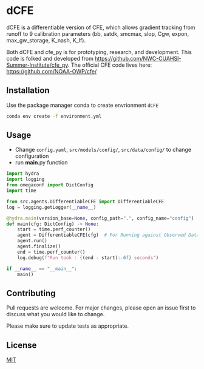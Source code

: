 # dCFE
dCFE is a differentiable version of CFE, which allows gradient tracking from runoff to 9  calibration parameters (bb, satdk, smcmax, slop, Cgw, expon, max_gw_storage, K_nash, K_lf).  

Both dCFE and cfe_py is for prototyping, research, and development. This code is folked and developed from https://github.com/NWC-CUAHSI-Summer-Institute/cfe_py. The official CFE code lives here: https://github.com/NOAA-OWP/cfe/

## Installation

Use the package manager conda to create envrionment ```dCFE```

```bash
conda env create -f environment.yml
```

## Usage
- Change ```config.yaml```, ```src/models/config/```, ```src/data/config/``` to change configuration
- run __main__.py function

```python
import hydra
import logging
from omegaconf import DictConfig
import time

from src.agents.DifferentiableCFE import DifferentiableCFE
log = logging.getLogger(__name__)

@hydra.main(version_base=None, config_path=".", config_name="config")
def main(cfg: DictConfig) -> None:
    start = time.perf_counter()
    agent = DifferentiableCFE(cfg)  # For Running against Observed Data
    agent.run()
    agent.finalize()
    end = time.perf_counter()
    log.debug(f"Run took : {(end - start):.6f} seconds")

if __name__ == "__main__":
    main()
```

## Contributing

Pull requests are welcome. For major changes, please open an issue first
to discuss what you would like to change.

Please make sure to update tests as appropriate.

## License

[MIT](https://choosealicense.com/licenses/mit/)